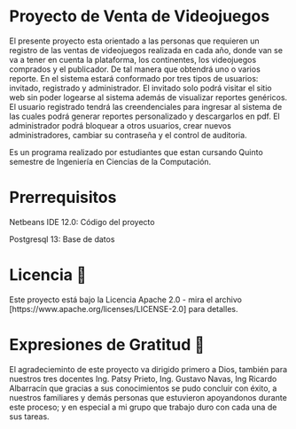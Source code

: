 <h1>Proyecto de Venta de Videojuegos</h1>
<p>El presente proyecto esta orientado a las personas que requieren un registro de las ventas de videojuegos realizada en cada año, donde van se va a tener en cuenta la plataforma, los continentes, los videojuegos comprados y el publicador. De tal manera que obtendrá uno o varios reporte. En el sistema estará conformado por tres tipos de usuarios: invitado, registrado y administrador. El invitado solo podrá visitar el sitio web sin poder logearse al sistema además de visualizar reportes genéricos. El usuario registrado tendrá las creendenciales para ingresar al sistema de las cuales podrá generar reportes personalizado y descargarlos en pdf. El administrador podrá bloquear a otros usuarios, crear nuevos administradores, cambiar su contraseña y el control de auditoria.</p>
<p>Es un programa realizado por estudiantes que estan cursando Quinto semestre de Ingeniería en Ciencias de la Computación.</p>

<h1>Prerrequisitos</h1>
<p>Netbeans IDE 12.0: Código del proyecto</p>
<p>Postgresql 13: Base de datos</p>

<h1>Licencia 📄</h1>
<p>Este proyecto está bajo la Licencia Apache 2.0 - mira el archivo [https://www.apache.org/licenses/LICENSE-2.0] para detalles.</p>

<h1>Expresiones de Gratitud 🎁</h1>
<p>El agradecieminto de este proyecto va dirigido primero a Dios, también para nuestros tres docentes Ing. Patsy Prieto, Ing. Gustavo Navas, Ing Ricardo Albarracín que gracias a sus conocimientos se pudo concluir con éxito, a nuestros familiares y demás personas que estuvieron apoyandonos durante este proceso; y en especial a mi grupo que trabajo duro con cada una de sus tareas.</p>
